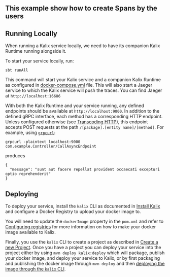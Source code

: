 ## This example show how to create Spans by the users

## Running Locally

When running a Kalix service locally, we need to have its companion Kalix Runtime running alongside it.

To start your service locally, run:

```shell
sbt runAll
```

This command will start your Kalix service and a companion Kalix Runtime as configured in [docker-compose.yml](./docker-compose.yml) file.
This will also start a Jaeger service to which the Kalix service will push the traces. You can find Jaeger at `http://localhost:16686`

With both the Kalix Runtime and your service running, any defined endpoints should be available at `http://localhost:9000`. In addition to the defined gRPC interface, each method has a corresponding HTTP endpoint. Unless configured otherwise (see [Transcoding HTTP](https://docs.kalix.io/java-protobuf/writing-grpc-descriptors-protobuf.html#_transcoding_http)), this endpoint accepts POST requests at the path `/[package].[entity name]/[method]`.
For example, using [`grpcurl`](https://github.com/fullstorydev/grpcurl):

```shell
grpcurl -plaintext localhost:9000  com.example.Controller/CallAsyncEndpoint                                 
```
produces
```
{
  "message": "sunt aut facere repellat provident occaecati excepturi optio reprehenderit"
}
```

## Deploying

To deploy your service, install the `kalix` CLI as documented in
[Install Kalix](https://docs.kalix.io/kalix/install-kalix.html)
and configure a Docker Registry to upload your docker image to.

You will need to update the `dockerImage` property in the `pom.xml` and refer to
[Configuring registries](https://docs.kalix.io/projects/container-registries.html)
for more information on how to make your docker image available to Kalix.

Finally, you use the `kalix` CLI to create a project as described in [Create a new Project](https://docs.kalix.io/projects/create-project.html). Once you have a project you can deploy your service into the project either
by using `mvn deploy kalix:deploy` which will package, publish your docker image, and deploy your service to Kalix,
or by first packaging and publishing the docker image through `mvn deploy` and
then [deploying the image through the `kalix` CLI](https://docs.kalix.io/services/deploy-service.html#_deploy).